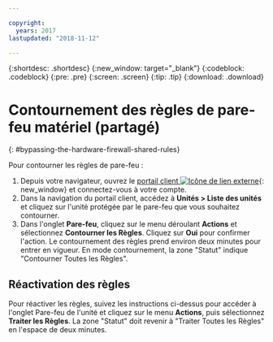 ```yaml
---

copyright:
  years: 2017
lastupdated: "2018-11-12"

---
```


{:shortdesc: .shortdesc}
{:new_window: target="_blank"}
{:codeblock: .codeblock}
{:pre: .pre}
{:screen: .screen}
{:tip: .tip}
{:download: .download}

# Contournement des règles de pare-feu matériel (partagé)
{: #bypassing-the-hardware-firewall-shared-rules}

Pour contourner les règles de pare-feu : 

1. Depuis votre navigateur, ouvrez le [portail client ![Icône de lien externe](../../icons/launch-glyph.svg "Icône de lien externe")](https://control.softlayer.com/){: new_window} et connectez-vous à votre compte.
2. Dans la navigation du portail client, accédez à **Unités > Liste des unités** et cliquez sur l'unité protégée par le pare-feu que vous souhaitez contourner.
3.  Dans l'onglet **Pare-feu**, cliquez sur le menu déroulant **Actions** et sélectionnez **Contourner les Règles**. Cliquez sur **Oui** pour confirmer l'action. Le contournement des règles prend environ deux minutes pour entrer en vigueur. En mode contournement, la zone "Statut" indique "Contourner Toutes les Règles".

## Réactivation des règles

Pour réactiver les règles, suivez les instructions ci-dessus pour accéder à l'onglet Pare-feu de l'unité et cliquez sur le menu **Actions**, puis sélectionnez **Traiter les Règles**. La zone "Statut" doit revenir à "Traiter Toutes les Règles" en l'espace de deux minutes.

